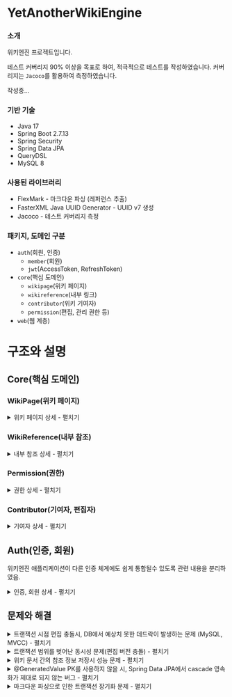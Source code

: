 # YetAnotherWikiEngine
### 소개
위키엔진 프로젝트입니다. 

테스트 커버리지 90% 이상을 목표로 하여, 적극적으로 테스트를 작성하였습니다. 커버리지는 `Jacoco`를 활용하여 측정하였습니다.

작성중...

### 기반 기술

- Java 17
- Spring Boot 2.7.13
- Spring Security
- Spring Data JPA
- QueryDSL
- MySQL 8

### 사용된 라이브러리

- FlexMark - 마크다운 파싱 (레퍼런스 추출)
- FasterXML Java UUID Generator - UUID v7 생성
- Jacoco - 테스트 커버리지 측정

### 패키지, 도메인 구분

- `auth`(회원, 인증)
    - `member`(회원)
    - `jwt`(AccessToken, RefreshToken)
- `core`(핵심 도메인)
    - `wikipage`(위키 페이지)
    - `wikireference`(내부 링크)
    - `contributor`(위키 기여자)
    - `permission`(편집, 관리 권한 등)
- `web`(웹 계층)

# 구조와 설명

## Core(핵심 도메인)

### WikiPage(위키 페이지)
<details>
<summary>위키 페이지 상세 - 펼치기</summary>

- 설명
    - 위키 문서에 대한 도메인
- `application` 계층
    - 커맨드와 쿼리 서비스 인터페이스를 애플리케이션 계층에서 나누어 정의함.
        - 커맨드에 비해 쿼리가 특정 DBMS나 DB 접근 기술 구현체에 더 의존적인 부분이 있기 때문임.
    - 외부로 도메인 객체를 반환하지 않음. 웹 계층에서 도메인 엔티티에 대한 정보를 모르도록 구성됨.
        - OSIV 비활성화시 Lazy 로드 등으로 인해 예상치 못한 문제가 발생할 수 있음.
    - `WikiPageCommandService`
        - 위키 문서 생성, 수정, 삭제 등, 위키 문서의 상태에 변화를 주는 기능에 대한 인터페이스
        - 트랜잭션 범위 설정
            - 위키 문서를 수정할 때, markdown을 파싱하여 내부 링크를 추출해야함. 이 파싱 과정이 트랜잭션의 바깥에서 수행되도록 유의함.
                - 나무위키의 "2022년" 문서는 파싱 이후 내부 링크를 추출하는데 170ms 가량 소요됨. (MacBook Pro 2021 M1Pro 16GB, Temurin 17.0.7)
            - 트랜잭션을 적절하게 설정하도록, `TransactionTemplate` 을 활용하였음.
    - `WikiPageQueryService`
        - 위키 문서 조회에 관한 인터페이스
        - 현재 QueryDSL을 이용해 쿼리하지만, NoSQL등으로 대체할 가능성을 열어둠.
- `domain` 계층
    - `WikiPageDomainService` (도메인 서비스 클래스)
        - DIP를 통해 다른 도메인에서 구현된 구현체를 호출할 수 있도록 도메인 서비스를 구성함. `WikiReferenceUpdater` , `WikiPagePermissionValidator` 등의 인터페이스는 다른 도메인 집합에서 구현됨.
            - 둘 모두 반환값을 갖지 않는 인터페이스이기 때문에, 추후 도메인 이벤트 기반으로 리팩터링 가능할 것으로 보임.
    - 도메인 모델
        - `WikiPage`
            - 책임
                - Aggregate Root. 변경 사항이 일어날 때 마다 cascade를 통해 `Revision` 엔티티를 영속화.
                - 버전 정보와 버전 토큰을 관리.(편집 충돌 방지)
                - 현재 버전의 문서 본문을 반환.
                - 제목, 최신 버전, 버전 충돌 방지를 위한 편집 토큰 등에 대한 정보를 반환.
        - `Revision`
            - 책임
                - `WikiPage`의 특정 버전에 대한 정보.
                    - `WikiPage`의 모든 수정사항은 버전 기록이 남아야함. 버전에 대한 정보는 수정될 일이 거의 없기 때문에 Immutable하게 설정.
                - 버전에 해당하는 `RawContent` 를 참조.
                - 버전에 해당하는 문서 본문을 반환.
                - 편집자, 버전 넘버, 이전 버전과의 size 차이, 편집 comment 등의 정보를 반환할 수 있음.
        - `RawContent`
            - markdown 파싱이 일어나지 않은 상태의 raw 원문이 저장됨.
            - 문서 본문, 본문의 길이에 대한 정보를 반환.
    - 인터페이스
        - `VersionCollisionValidator`
            - 버전 충돌이 일어나지 않음을 검증.
            - 현재는 `WikiPage` 의 버전 토큰을 대조하는 식으로 구현되었지만, 추후 보다 다양한 방식의 편집 충돌 방지 로직을 구현할 수 있을 것임.
        - `WikiPageCommandPermissionValidator`
            - 편집자와 WikiPage 정보를 받아, 편집자가 편집 권한을 가지고 있는지 검증.
        - `ReferenceTitleExtractor`
            - 마크다운 파서를 활용하여 문서 원문에서 내부 링크 목록을 추출.
        - `WikiReferenceUpdator`
            - 위키 본문에 수정이 일어날 때, 내부 참조 정보를 업데이트하기 위해 사용.
- `infra` 계층
    - `FlexMarkReferenceExtractor`
        - [FlexMark](https://github.com/vsch/flexmark-java) 라이브러리를 활용하여 구현한 위키 레퍼런스 추출기

</details>

### WikiReference(내부 참조)
<details>
<summary>내부 참조 상세 - 펼치기</summary>
  
- 설명
    - 위키 문서 간 내부 참조 정보에 대한 도메인
    - 참조하고 있는 문서, 참조되고 있는 문서 목록을 조회하기 위해 내부 참조를 저장
- 저장 형태
    - `WikiPage` 가 참조하는 `문서 제목`에 대하여 1개의 row로 저장
    - `Revision` 를 기준으로 참조를 저장하지 않는 이유는, RDB의 특성상 insert 쿼리에 과도한 비용이 발생하기 때문임. (참조가 많은 문서에 수정이 일어나면 모든 참조에 대해서 또 insert가 일어냠)
- 업데이트
    - 대부분의 위키 편집은 작은 단위로 이루어집니다. 이 때 마다 레퍼런스를 전부 수정하는 것은 불필요한 부하를 일으킬 수 있음.
    - 기존 참조 목록과 비교하여, 변경된 부분에 대해서만 `delete`, `insert`가 이루어지는 방식으로 구현함.
        - `insert ignore` 문을 사용하면 좀 더 간단하게 구현이 가능하지만, 다음과 같은 이유로 사용하지 않음.
            - ANSI 표준 SQL이 아님.
            - 성능 문제(불필요한 `insert` 가 시도됨)
- `WikiReference`
    - `WikiPage.id`, `참조하는 문서의 제목` 을 PK로 갖는 엔티티.
    - 읽기 접근이 훨씬 많을 것으로 예상됨. 클러스터 인덱스를 통해 접근할 수 있도록 하였음.
- `WikiReferenceUpdaterImpl`
    - 위키 문서간 내부 참조 업데이트를 위해 사용되는 구현체.
    - 업데이트 순서
        - 기존 레퍼런스 목록 조회 → 수정사항 반영하여 reference 제거 → 새로 생성된 reference insert 순서로 업데이트가 이루어짐.
- `WikiReferenceRepositoryImpl`
    - JDBC Template과 QueryDSL을 활용하여 구현한 Repository.
        - 대부분의 쿼리성 조회는 QueryDSL으로 구현함.
        - insert 쿼리의 경우 벌크 인서트시 성능 확보를 위해 JDBC Template과 ANSI 표준 SQL문을 활용함.
            - `rewriteBatchedStatements` 옵션을 활성화해야함.
            - SpringDataJPA의 `saveAll()`은 대상 엔티티가 많은 상황에 성능이 매우 떨어지는 문제가 있음.
                - hibernate 설정을 통해 insert 문을 한 번의 쿼리로 합쳐 넣는다고 해도, 각각의 insert 문이 하나로 합쳐지는 것은 아니기 때문에 여전히 만족스러운 성능이 나오지 않음.
            - JDBC Template과 `rewriteBatchedStatements` 를 통해 40배 이상 빠른 insert 처리 성능을 확보함. (벤치마크 테스트 코드 존재)
</details>

### Permission(권한)
<details>
<summary>권한 상세 - 펼치기</summary>

- 설명
    - 문서 편집시, 인가에 대한 로직을 처리함.
    - 위키 문서의 수정, 삭제, 이동 등의 행위에 대한 권한 레벨을 세부적으로 설정함.
    - 편집자의 권한과 ACL을 비교하여 수행 가능 여부를 판단함.
    - 자원(문서 등)에 대한 ACL 설정을 변경함.
- 역할 기반 접근 제어(RBAC)
    - `EVERYONE`, `NEW_MEMBER`, `MEMBER`, `ASSISTANT_MANAGER`, `MANAGER`, `ADMIN` 등, 여러 권한 수준 존재. `PermissionLevel` enum 클래스에 정의됨.
    - 사용자는 여러 권한을 가질 수 있으며, 가장 높은 권한을 대표 권한으로 사용함.
    - 아무런 권한이 없는 사용자는 `EVERYONE` 레벨의 행위만 수행 가능함.
    - 행위 목록은 `ActionType`  enum 클래스와, ACL 클래스(`Permission`)의 필드로 정의됨.
- 자원에 대한 접근 제어 리스트(ACL)
    - 네임스페이스에 대한 권한
        - 네임스페이스는 일반 문서, 템플릿 문서, 파일 문서 등 여러 종류가 존재함.
        - 네임스페이스의 권한 요구 설정값은 일종의 기본값으로, override 가능 여부를 설정 가능함.
            - override 허용 여부는 하위 권한으로 override, 상위 권한으로 override 따로 설정 가능함.
                - ex) `MEMBER` 이상만 가능한 행위를 `EVERYONE`으로 설정할수 없도록 제한하지만, `ADMIN`만 가능하도록 설정하고는 싶은 경우 등.
    - 위키 문서에 대한 권한
        - 위키 문서는 기본적으로 네임스페이스 권한을 따름.
        - 페이지별 세부 권한 요구사항을 설정할 수 있음.
            - 세부 권한에 대한 정보가 없으면 네임스페이스의 권한을 따름.
- 최적화 고려
    - ACL 엔티티(`Permission` 클래스)는 Immutable하게 구성함.
        - 캐싱 정합성을 확보하기 쉽도록 하기 위함.
    - 모든 ACL 조합 중, 자주 사용되는 경우의 수는 한정적임.
        - 자주 사용되는 조합을 프리셋으로 만들고, 이를 캐싱해둘수 있음.
    - 사용자 권한 수준을 JWT를 통해 stateless하게 받아올 수 있을 것임.
        - 사용자 권한 수준을 가져오는 로직을 추상화할수 있을 것임.

</details>

### Contributor(기여자, 편집자)

<details>
<summary>기여자 상세 - 펼치기</summary>
  
- 설명
    - 문서를 편집하는 주체에 대한 정보를 가짐.
    - 비로그인(익명) 기여자와 로그인(회원) 기여자 두 유형이 존재함.
- 기여자
    - 문서를 편집하는 actor.
    - 기여자는 공통적으로 외부에 보일 이름(name)을 가짐.
    - 기여자의 수정 내역을 조회할 수 있음.
    - 이외 추가적인 통계 정보를 제공할 수 있다고 가정하고 도메인을 분리함.
- 두 가지 유형의 기여자
    - `AnonymousContributor`
        - 기여자 이름으로 IP 주소를 가짐.(`InetAddress`)
        - 같은 IP 주소는 동일 기여자로 간주함.
    - `MemberContributor`
        - 회원 기여자는 외부에 보일 이름을 따로 지정할 수 있음.
- 이외
    - ID, 비밀번호 인증 등, 일반적인 회원 인증에 대한 정보를 포함하지 않. 별도로 구현하고, Event 기반으로 회원 가입이 일어날 때, 새로운 프로필을 생성함.
        - 인증에 대한 부분을 분리하여 독립적으로 작동하도록 구성.
  
</details>



## Auth(인증, 회원)
위키엔진 애플리케이션이 다른 인증 체계에도 쉽게 통합될수 있도록 관련 내용을 분리하였음.
<details>
<summary>인증, 회원 상세 - 펼치기</summary>
  
- 인증시 회원과 연결된 `AuthorityProfile`, `Contributor` 정보를 확인해야함.
- JWT에 `contributorID`, `contributorName` 을 넣어서 반환.

작성중…
  
</details>


## 문제와 해결
<details>
<summary>트랜잭션 시점 편집 충돌시, DB에서 예상치 못한 데드락이 발생하는 문제 (MySQL, MVCC) - 펼치기</summary>
  
- 발생
    - 트랜잭션 시점의 편집 충돌 상황을 테스트하던 중, 예상치 못한 데드락 문제가 발생함.
    - H2에서는 발생하지 않았지만, **MySQL로 테스트할 때에만 발생함**.
    - <details>
        <summary>로그 펼치기</summary>

        ```
        *** (1) TRANSACTION:
        TRANSACTION 1124784, ACTIVE 0 sec inserting
        mysql tables in use 1, locked 1
        LOCK WAIT 5 lock struct(s), heap size 1128, 2 row lock(s), undo log entries 2
        MySQL thread id 48, OS thread handle 281472362577856, query id 1107 172.17.0.1 root update
        insert into revision (comment, contributor_id, diff, raw_content, rev_version, size, page_id, rev_id) values ('8casio8F', x'e27e663c168b4a5785edd210c6d2c418', 8, x'018b847f254b7b5c9df64653c1c7136a', 2, 16, x'018b847f24677a02bbd2f2356703b54b', x'018b847f254a75e5a2590101006922fb')
        
        *** (1) HOLDS THE LOCK(S):
        RECORD LOCKS space id 31597 page no 4 n bits 72 index PRIMARY of table `wiki_dev`.`wiki_page` trx id 1124784 lock mode S locks rec but not gap
        Record lock, heap no 2 PHYSICAL RECORD: n_fields 9; compact format; info bits 0
         0: len 16; hex 018b847f24677a02bbd2f2356703b54b; asc     $gz    5g  K;;
        1: len 6; hex 0000001129a9; asc     ) ;;
        2: len 7; hex 01000000d01534; asc       4;;
        3: len 1; hex 01; asc  ;;
        4: len 16; hex 00000000000000000000000000000001; asc                 ;;
        5: len 8; hex 517737454546796b; asc Qw7EEFyk;;
        6: len 4; hex 80000001; asc     ;;
        7: len 30; hex 36646236306635622d363335392d343133382d626265622d343765396463; asc 6db60f5b-6359-4138-bbeb-47e9dc; (total 36 bytes);
        8: len 16; hex 018b847f250470ec9c4d527dd0bc39a6; asc     % p  MR}  9 ;;
        
        *** (1) WAITING FOR THIS LOCK TO BE GRANTED:
        RECORD LOCKS space id 31596 page no 5 n bits 72 index idx__revision__page_id__rev_version of table `wiki_dev`.`revision` trx id 1124784 lock mode S waiting
        Record lock, heap no 3 PHYSICAL RECORD: n_fields 3; compact format; info bits 0
         0: len 16; hex 018b847f24677a02bbd2f2356703b54b; asc     $gz    5g  K;;
        1: len 4; hex 80000002; asc     ;;
        2: len 16; hex 018b847f254a75e5a2590101006922fc; asc     %Ju  Y   i" ;;
        
        *** (2) TRANSACTION:
        TRANSACTION 1124785, ACTIVE 0 sec starting index read
        mysql tables in use 1, locked 1
        LOCK WAIT 8 lock struct(s), heap size 1128, 4 row lock(s), undo log entries 2
        MySQL thread id 49, OS thread handle 281472361521088, query id 1108 172.17.0.1 root updating
        update wiki_page set current_revision_id=x'018b847f254a75e5a2590101006922fc', is_active=1, owner_group_id=x'00000000000000000000000000000001', title='Qw7EEFyk', version=2, version_token='3c4c7473-5a41-4c13-a470-c45b6bef88f7' where page_id=x'018b847f24677a02bbd2f2356703b54b' and version=1
        
        *** (2) HOLDS THE LOCK(S):
        RECORD LOCKS space id 31596 page no 5 n bits 72 index idx__revision__page_id__rev_version of table `wiki_dev`.`revision` trx id 1124785 lock_mode X locks rec but not gap
        Record lock, heap no 3 PHYSICAL RECORD: n_fields 3; compact format; info bits 0
         0: len 16; hex 018b847f24677a02bbd2f2356703b54b; asc     $gz    5g  K;;
         1: len 4; hex 80000002; asc     ;;
         2: len 16; hex 018b847f254a75e5a2590101006922fc; asc     %Ju  Y   i" ;;
        
        *** (2) WAITING FOR THIS LOCK TO BE GRANTED:
        RECORD LOCKS space id 31597 page no 4 n bits 72 index PRIMARY of table `wiki_dev`.`wiki_page` trx id 1124785 lock_mode X locks rec but not gap waiting
        Record lock, heap no 2 PHYSICAL RECORD: n_fields 9; compact format; info bits 0
         0: len 16; hex 018b847f24677a02bbd2f2356703b54b; asc     $gz    5g  K;;
        1: len 6; hex 0000001129a9; asc     ) ;;
        2: len 7; hex 01000000d01534; asc       4;;
        3: len 1; hex 01; asc  ;;
        4: len 16; hex 00000000000000000000000000000001; asc                 ;;
        5: len 8; hex 517737454546796b; asc Qw7EEFyk;;
        6: len 4; hex 80000001; asc     ;;
        7: len 30; hex 36646236306635622d363335392d343133382d626265622d343765396463; asc 6db60f5b-6359-4138-bbeb-47e9dc; (total 36 bytes);
        8: len 16; hex 018b847f250470ec9c4d527dd0bc39a6; asc     % p  MR}  9 ;;
        
        *** WE ROLL BACK TRANSACTION (1)
        ```
        </details>
- 원인과 분석
    - MySQL의 특성에 의해 발생한 문제임.
        - `Revision` 엔티티가 삽입될 때, 참조 무결성 제약조건으로 인해서 `WikiPage`에 복수의 공유 락이 걸림.
            - MVCC 환경에선 일반적으로 락을 사용하지 않지만, MySQL의 경우, 참조 무결성 제약조건을 보장하기 위해 외래키(의 인덱스)에 대해 공유락을 걸게 됨.
        - 상황
            - 요약
                - **트랜잭션 A**(로그의 `(2) TRANSACTION`)는 `Revision`에 배타락을 가지고 `WikiPage`에 대한 배타락을 확보하기 위해 대기
                - **트랜잭션 B**(로그의 `(1) TRANSACTION`)는 `WikiPage`에 공유락을 가지고 `Revision`에 대한 공유락을 확보하기 위해 대기
            - 시간 순
                1. 트랜잭션 B가 시작됨. 
                2. 트랜잭션 A가 시작됨. 
                3. 트랜잭션 A는 `Revision` insert 쿼리 수행을 위해 `Revision`(의 unique 인덱스)에 배타락, `WikiPage`의 PK에 공유락 확보 시도, 모두 성공
                    1. `Revision` 배타락 - insert 쿼리 수행을 위해
                    2. `WikiPage` 공유락 - 외래키 제약조건 보장을 위해
                4. 트랜잭션 B는 마찬가지로 insert 쿼리 수행을 위해 락을 확보하기 위해 시도함. `WikiPage` PK에 대한 공유락 확보 성공, **`Revision`에는 A가 설정한 배타락이 걸려있기 때문에 대기** (로그에는 B가 공유락을 확보하기 위해 대기한다고 나오는데, 어째서 배타락이 아닌 공유락을 확보하려고 하는지에 대해선 명확한 답을 찾지 못하였음. 아래 의문점 단락 참조.)
                5. 트랜잭션 A는 `WikiPage`에 update 쿼리 수행을 위해 배타락 확보 시도, **`WikiPage`에는 B가 설정한 공유락이 걸려있기 때문에 대기**
                6. MySQL이 데드락 상황을 감지하고, B를 롤백시킴.
        - `WikiPage`에 update 쿼리가 필요한 이유
            - 최신 버전에 대한 정보를 `WikiPage` 에 저장하는 구조로 인한 update 쿼리
            - 편집 성공시 토큰 재생성 로직으로 인한 update 쿼리
            - JPA에서 관리하는 낙관적 락 버전 정보로 인한 update 쿼리
    - H2에서는 발생하지 않고, MySQL에서만 발생한 이유
        - H2에서는 `Revision` 삽입 시점에 unique **제약조건 위배로 트랜잭션이 실패**하게 됨.
            - (`wikipage_id`, `rev_version`) 인덱스에 unique 제약조건이 들어갔기 때문
        - MySQL의 특징
            - MySQL은 insert, update 쿼리가 잠재적으로 제약조건에 위배될 수 있는 경우, 공유락을 사용하여 제약조건을 만족시키도록 함. (MVCC, InnoDB 스토리지 엔진과는 별개로 MySQL의 작동 방식인 것으로 추정됨.)
            - 읽기 작업 시, MVCC에선 READ_COMMITTED 격리 수준에서도 다른 트랜잭션에서 commit된 내용에 영향을 받지 않음.
            - 쓰기 작업 시, MySQL, InnoDB의 MVCC는 언두로그를 이용한 구현이기 때문에 실제 테이블에 값이 들어가야함. 때문에 쓰기 작업에 대해선 제약조건을 만족해야함.
- 해결
    - `Revision` 엔티티의 외래키 참조무결성 제약 조건을 없애는 방향으로 해결함.
        - 바로 데드락 상황이 감지되었고 잘 처리했지만, 데드락이 발생하는 상황 자체가 이상적이지 않음.
        - `WikiPage`에 공유락이 설정되지 않기 때문에 먼저 `Revision`에 대한 락을 확보한 쪽의 편집이 성공하게 됨.
- 의문점
    - 트랜잭션 B는 어째서 `Revision`의 **공유락**을 확보하기 위해 대기하는가
      - 로그의 정보로 미루어보면, 배타락을 확보하기 전에 먼저 공유락부터 확보하려고 시도하는 것 같음.
      - 배타락에 대해서만 대기해도 될 것 같은데 어째서 공유락을 확보하려고 하는 것인가?
        - 배타락은 insert를 위해, 공유락은 해당 index의 unique 무결성 제약조건을 위해 확보하는 것으로, 용도가 다르다고 짐작되나, 명쾌하게 납득되진 않음.
          - insert 수행 이전에 수행 가능 여부를 확인하면서 공유락 설정 -> 이후 insert를 수행하면서 배타락 설정
          - insert 수행 이전에 배타락부터 걸게 되면 동시 처리 성능이 떨어질 수 있을 것 같음. (MVCC가 아닌 경우에는 확실히 떨어질 것 같지만, MVCC에선 공유락을 걸든 배타락을 걸든 큰 의미가 없어보임. 스토리지 엔진과는 별개로, MySQL의 작동 방식인 것 같음.)
      - 테스트에서 발생을 유도하지는 못했지만, 두 트랜잭션의 첫번째 insert 쿼리가 수행되는 시점에 모두 공유락 확보에 성공한다면 바로 데드락 상황이 나오지 않을지?
        - 이런저런 시도에도 이 조건으로 데드락 상황이 발생하지는 않았음.
          - 한 트랜잭션에서, 복수의 락 확보 시도가 하나의 단위로 수행되는 것인가?
    - MySQL과 InnoDB 스토리지 엔진의 내부 작동 방식에 대해 더 자세히 공부할 필요가 있을 것 같음.

</details>  

<details>
<summary>트랜잭션 범위를 벗어난 동시성 문제(편집 버전 충돌) - 펼치기</summary>

- 문제
    - 위키위키의 특성상, 사용자가 편집을 시작하는 시점과, 수정 내용을 commit하는 시점의 차이가 큼.
    - 이 사이에 다른 사용자가 commit을 한 경우, 출발한 버전이 다르기 때문에 실패시켜야함.
- 분석
    - 트랜잭션 시점에서 일어나는 충돌이 아님. 다른 방법을 통해 해결해야함.
- 해결
    - 무작위 생성된 버전 토큰을 일종의 낙관적 락으로 사용함.
        - 편집 토큰은 편집이 성공하면 재생성됨.
        - 편집 요청시 토큰을 첨부하는데, 이것이 현재 버전 토큰과 일치하지 않는 경우 요청 실패
            - 편집 충돌이 일어났다고 판단함.
    - 버전 번호가 아닌 무작위 숫자를 사용한 이유
        - 잦은 간격으로 편집이 일어날 때, 편집 충돌을 회피하기 위해서 버전 번호를 조작하여 요청하는 시도가 있을 것이라 생각됨. (실제로 다른 위키에 그러한 사례가 있었던 것으로 기억함)

</details>

<details>
<summary>위키 문서 간의 참조 정보 저장시 성능 문제 - 펼치기</summary>
  
- 배경
    - RDBMS를 활용하여 참조 정보를 저장함. (역링크 등에 활용)
    - `문서의ID-제목` 쌍을 저장해야함.
    - 대규모의 수정이 있는 경우, 수백, 수천건의 delete, insert 쿼리가 발생할 수 있음.
- 참조 정보가 많이 포함된 문서에 수정이 일어날 때의 문제
    - 원인
        - 본래 모든 reference를 지우고 새로 insert하는 식으로 간단하게 구현하였는데, 이 경우 많은 참조를 가지고 있는 문서를 수정할 때 비용이 너무 큰 문제가 있음.
    - 해결
        - 변경 사항에 대해서만 쿼리를 넣도록 수정함.
            - 기존 참조 목록과 새로운 참조 목록을 대조, 변경된 참조에 대해서만
    - 한계
        - 자잘한 수정이 불필요하게 큰 부하를 일으키는 것은 해결을 하였지만, 큰 규모의 수정이 일어나는 상황에 대해선 여전히 부하가 큼.
            - 그러나 대부분의 수정은 작은 규모로 일어나기 때문에 그렇게 큰 문제는 아닐듯함.
- 대량 insert시 성능 개선
    - 문제점
        - SpringDataJPA의 `saveAll()`은 대상 엔티티가 많은 상황에 성능이 매우 떨어짐.
            - auto increment PK를 사용하는 경우 특히 더 그렇지만, 복합키를 사용하기 때문에 해당사항이 없음.
            - SpringDataJPA의 경우 `@GeneratedValue`를 사용하지 않으면 `save`시 `Persistable` 인터페이스를 구현해줘야 정상적인 성능 측정이 가능하다는 점에 대해서 인지하고 있었으며, 이에 대해 적절히 처리를 했지만 성능이 불만족스러웠음.
            - 한 번에 모든 insert 쿼리를 넣는 옵션을 활성화해도 만족스러울 정도로 나아지지 않았음.
                - 한 번의 요청으로 모든 쿼리가 전달되기는 하지만, 여러개의 insert 쿼리를 하나로 합쳐주지는 않는 것으로 보임.
    - 해결방법
        - 성능 확보를 위해 JDBC Template과 ANSI 표준 SQL문을 활용함.
            - `rewriteBatchedStatements` 옵션을 활성화하여, 각각의 insert문을 bulk insert문으로 재작성함.
            - JDBC Template과 `rewriteBatchedStatements` 를 통해 40배 이상 빠른 insert 처리 성능. (벤치마크 테스트 코드 존재)
    - 결과
        - 40배 이상 더 빠르게 수행됨. (batch_size 100, 1000개 insert 기준)
        - DataJPA를 사용할 때, 1000개의 insert 쿼리에 평균적으로 350ms ~ 450ms 내외가 소요되었던 것에 비해, 평균적으로 20ms 안쪽으로 insert가 완료됨.
            - (Mac에서 Docker를 이용하여 띄운 인스턴스이기 때문에 차이가 있을 수 있음.)
            - 벤치마크 테스트 코드를 작성하여 수행한 결과임.
</details>         

<details>
<summary>@GeneratedValue PK를 사용하지 않을 시, Spring Data JPA에서 cascade 영속화가 제대로 되지 않는 버그 - 펼치기</summary>

작성중
</details>


<details>
<summary>마크다운 파싱으로 인한 트랜잭션 장기화 문제 - 펼치기</summary>
  
- 배경
    - 문서간 참조를 업데이트하기 위해서, raw 문서를 파싱하여 참조 링크를 분리해야함.
    - 스프링 `@Transactional` 어노테이션을 사용하는 경우, 메서드를 내부호출할 때 트랜잭션이 적용되지 않음.
- 예상되는 문제
    - 문서의 크기가 큰 경우, 마크다운 파싱에 시간이 오래 소요될 수 있음.
    - 트랜잭션의 범위 안에서 마크다운 파싱을 수행할 경우, 트랜잭션이 불필요하게 길어짐.
- 해결
    - `application` 계층에서 마크다운 파서를 호출하도록 설정, 이후 `TransactionTemplate`를 활용하여 트랜잭션을 시작하도록 함.
        - 메서드에서 `@Transactional` 어노테이션을 제거하고, `TransactionTemplate`을 사용하여 트랜잭션을 수행함.
        - Spring AOP의 내부호출 문제를 해결하기 위해 선택한 방법임.
    - 대안
        - `WikiPageDomainService`에 `@Transactional` 어노테이션을 달아서 해결할 수도 있음.
            - 도메인 계층 코드에 트랜잭션에 대한 책임이 설정되는 문제가 있음.
        - 클래스를 따로 만들어 해결
            - 이미 `WikiPageDomainService`까지 존재하는 상황에 클래스가 너무 많아지는 문제가 있음
  
</details>
            
